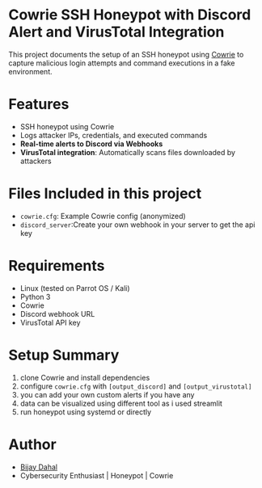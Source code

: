 # Cowrie SSH Honeypot with Discord Alert and VirusTotal Integration

This project documents the setup of an SSH honeypot using [Cowrie](https://github.com/cowrie/cowrie) to capture malicious login attempts and command executions in a fake environment.

# Features

- SSH honeypot using Cowrie
- Logs attacker IPs, credentials, and executed commands
- **Real-time alerts to Discord via Webhooks**
- **VirusTotal integration**: Automatically scans files downloaded by attackers

# Files Included in this project

- `cowrie.cfg`: Example Cowrie config (anonymized)
- `discord_server`:Create your own webhook in your server to get the api key

# Requirements

- Linux (tested on Parrot OS / Kali)
- Python 3
- Cowrie
- Discord webhook URL
- VirusTotal API key

# Setup Summary

1. clone Cowrie and install dependencies
2. configure `cowrie.cfg` with `[output_discord]` and `[output_virustotal]`
3. you can add your own custom alerts if you have any
4. data can be visualized using different tool as i used streamlit
5. run honeypot using systemd or directly

# Author

- [Bijay Dahal](https://www.linkedin.com/in/bijay-dahal-226286334/)
- Cybersecurity Enthusiast | Honeypot | Cowrie
